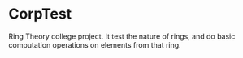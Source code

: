 # CorpTest
Ring Theory college project. It test the nature of rings, and do basic computation operations on elements from that ring.
